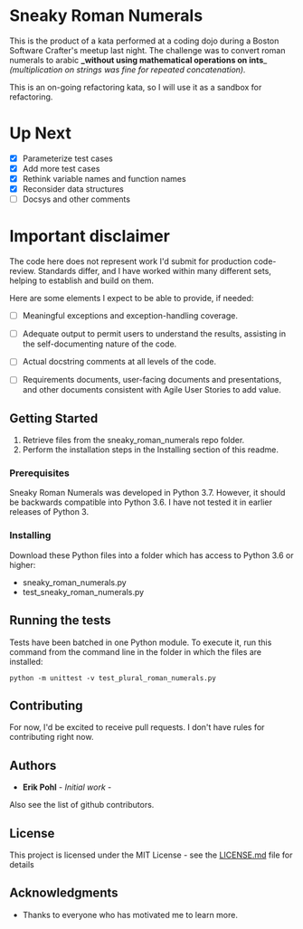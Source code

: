 # Sneaky Roman Numerals


This is the product of a kata performed at a coding dojo during a Boston Software Crafter's meetup last night.
The challenge was to convert roman numerals to arabic **_without using mathematical operations on ints**_ _(multiplication on strings was fine for repeated concatenation)._

This is an on-going refactoring kata, so I will use it as a sandbox for refactoring.

# Up Next
- [x] Parameterize test cases
- [x] Add more test cases
- [x] Rethink variable names and function names
- [x] Reconsider data structures
- [ ] Docsys and other comments

# Important disclaimer

The code here does not represent work I'd submit for production code-review.  Standards differ, and I have worked within many different
sets, helping to establish and build on them.

Here are some elements I expect to be able to provide, if needed:

- [ ] Meaningful exceptions and exception-handling coverage.
- [ ] Adequate output to permit users to understand the results, assisting in the self-documenting nature of the code.
- [ ] Actual docstring comments at all levels of the code.
- [ ] Requirements documents, user-facing documents and presentations, and other documents consistent with Agile User Stories to add value.


## Getting Started

1. Retrieve files from the sneaky_roman_numerals repo folder.  
2. Perform the installation steps in the Installing section of this readme.

### Prerequisites

Sneaky Roman Numerals was developed in Python 3.7.  However, it should be backwards compatible into Python 3.6.  I have not tested it in earlier releases of Python 3. 

### Installing

Download these Python files into a folder which has access to Python 3.6 or higher:

* sneaky_roman_numerals.py
* test_sneaky_roman_numerals.py

## Running the tests

Tests have been batched in one Python module.  To execute it, run this command from the command line in the folder in which the files are installed:
```
python -m unittest -v test_plural_roman_numerals.py
```

## Contributing

For now, I'd be excited to receive pull requests.  I don't have rules for contributing right now.

## Authors

* **Erik Pohl** - *Initial work* - 

Also see the list of github contributors.

## License

This project is licensed under the MIT License - see the [LICENSE.md](LICENSE.md) file for details

## Acknowledgments

* Thanks to everyone who has motivated me to learn more.
